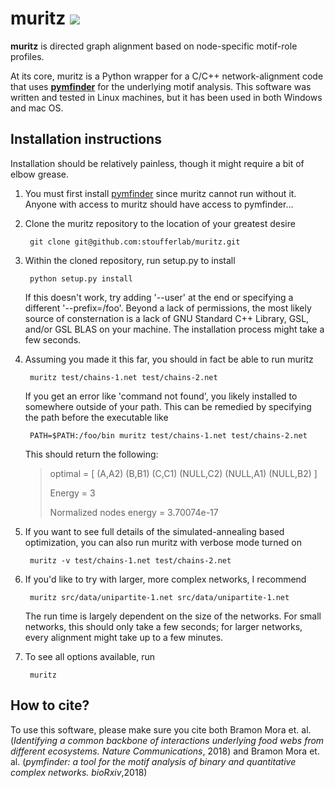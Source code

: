 # muritz [![](https://badgen.net/badge/DOI/10.1038%2Fs41467-018-05056-0/red)]([https://doi.org/10.1101/364703](https://doi.org/10.1038/s41467-018-05056-0))

**muritz** is directed graph alignment based on node-specific motif-role profiles.

At its core, muritz is a Python wrapper for a C/C++ network-alignment code that uses **[pymfinder](http://github.com/stoufferlab/pymfinder)** for the underlying motif analysis. This software was written and tested in Linux machines, but it has been used in both Windows and mac OS.

## Installation instructions

Installation should be relatively painless, though it might require a bit of elbow grease.

1. You must first install [pymfinder](http://github.com/stoufferlab/pymfinder) since muritz cannot run without it. Anyone with access to muritz should have access to pymfinder...

2. Clone the muritz repository to the location of your greatest desire

		git clone git@github.com:stoufferlab/muritz.git

3. Within the cloned repository, run setup.py to install
	
		python setup.py install
   
   If this doesn't work, try adding '--user' at the end or specifying a different '--prefix=/foo'. Beyond a lack of permissions, the most likely source of consternation is a lack of GNU Standard C++ Library, GSL, and/or GSL BLAS on your machine. The installation process might take a few seconds.

4. Assuming you made it this far, you should in fact be able to run muritz

		muritz test/chains-1.net test/chains-2.net 
		
   If you get an error like 'command not found', you likely installed to somewhere outside of your path. This can be remedied by specifying the path before the executable like
   
   		PATH=$PATH:/foo/bin muritz test/chains-1.net test/chains-2.net


   This should return the following:
    > optimal =  [ (A,A2) (B,B1) (C,C1) (NULL,C2) (NULL,A1) (NULL,B2) ]
    > 
    > Energy = 3
    > 
    > Normalized nodes energy = 3.70074e-17

5. If you want to see full details of the simulated-annealing based optimization, you can also run muritz with verbose mode turned on

		muritz -v test/chains-1.net test/chains-2.net
		
6. If you'd like to try with larger, more complex networks, I recommend

		muritz src/data/unipartite-1.net src/data/unipartite-1.net
    
    The run time is largely dependent on the size of the networks. For small networks, this should only take a few seconds; for larger networks, every alignment might take up to a few minutes.

7. To see all options available, run

		muritz

## How to cite?
To use this software, please make sure you cite both Bramon Mora et. al. (*Identifying a common backbone of interactions underlying food webs from different ecosystems. Nature Communications*, 2018) and Bramon Mora et. al. (*pymfinder: a tool for the motif analysis of binary and quantitative complex networks. bioRxiv*,2018)
